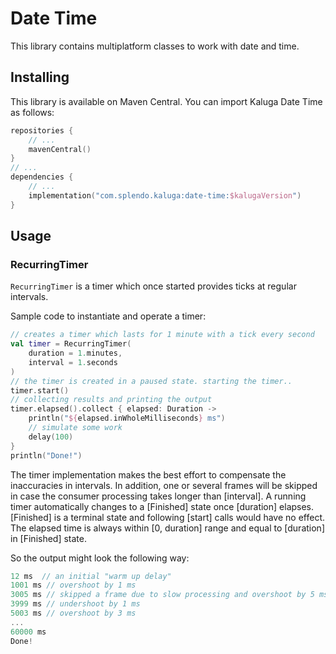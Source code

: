 # Date Time

This library contains multiplatform classes to work with date and time.

## Installing
This library is available on Maven Central. You can import Kaluga Date Time as follows:

```kotlin
repositories {
    // ...
    mavenCentral()
}
// ...
dependencies {
    // ...
    implementation("com.splendo.kaluga:date-time:$kalugaVersion")
}
```

## Usage

### RecurringTimer
`RecurringTimer` is a timer which once started provides ticks at regular intervals.

Sample code to instantiate and operate a timer:

```kotlin
// creates a timer which lasts for 1 minute with a tick every second
val timer = RecurringTimer(
    duration = 1.minutes,
    interval = 1.seconds
)
// the timer is created in a paused state. starting the timer..
timer.start()
// collecting results and printing the output
timer.elapsed().collect { elapsed: Duration ->
    println("${elapsed.inWholeMilliseconds} ms")
    // simulate some work
    delay(100)
}
println("Done!")
```

The timer implementation makes the best effort to compensate the inaccuracies in intervals. 
In addition, one or several frames will be skipped in case the consumer processing takes longer than
[interval]. 
A running timer automatically changes to a [Finished] state once [duration] elapses.
[Finished] is a terminal state and following [start] calls would have no effect. 
The elapsed time is always within [0, duration] range and equal to [duration] in [Finished] state. 

So the output might look the following way:
```kotlin
12 ms  // an initial "warm up delay" 
1001 ms // overshoot by 1 ms
3005 ms // skipped a frame due to slow processing and overshoot by 5 ms
3999 ms // undershoot by 1 ms
5003 ms // overshoot by 3 ms
...
60000 ms 
Done!
```
